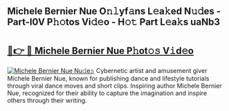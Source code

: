 ## Michele Bernier Nue O𝚗𝚕yf𝚊ns L𝚎a𝚔ed N𝚞𝚍es - Part-I0V P𝚑𝚘tos Vi𝚍𝚎o - H𝚘𝚝 Part L𝚎a𝚔s uaNb3

# <h2><a href="http://kf3z0xg.oniu.top/?m=Michele+Bernier+Nue">🔗👉 🔴 Michele Bernier Nue P𝚑ot𝚘𝚜 V𝚒d𝚎o</a></h2>

[![Michele Bernier Nue Nu𝚍e𝚜](https://i.imgur.com/0qMVB7G.gif)](http://kf3z0xg.oniu.top/?m=Michele+Bernier+Nue)
Cybernetic artist and amusement giver Michele Bernier Nue, known for publishing dance and lifestyle tutorials through viral dance moves and short clips. Inspiring author Michele Bernier Nue, recognized for their ability to capture the imagination and inspire others through their writing.  
